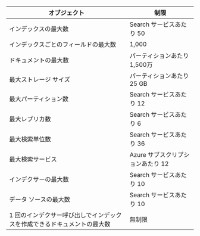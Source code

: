 オブジェクト|制限
---|---
インデックスの最大数|Search サービスあたり 50
インデックスごとのフィールドの最大数|1,000
ドキュメントの最大数|パーティションあたり 1,500万
最大ストレージ サイズ|パーティションあたり 25 GB
最大パーティション数|Search サービスあたり 12
最大レプリカ数|Search サービスあたり 6
最大検索単位数|Search サービスあたり 36
最大検索サービス|Azure サブスクリプションあたり 12
インデクサーの最大数|Search サービスあたり 10
データ ソースの最大数|Search サービスあたり 10
1 回のインデクサー呼び出しでインデックスを作成できるドキュメントの最大数|無制限

<!---HONumber=Oct15_HO4-->